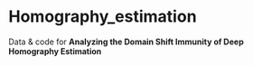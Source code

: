# Homography_estimation
Data &amp; code for **Analyzing the Domain Shift Immunity of Deep Homography Estimation**
